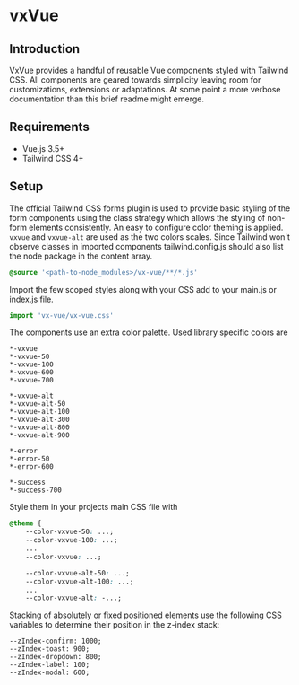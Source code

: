 # vxVue

## Introduction
VxVue provides a handful of reusable Vue components styled with Tailwind CSS. All components are geared towards simplicity leaving room for customizations, extensions or adaptations. At some point a more verbose documentation than this brief readme might emerge.

## Requirements
* Vue.js 3.5+
* Tailwind CSS 4+

## Setup
The official Tailwind CSS forms plugin is used to provide basic styling of the form components using the class strategy which allows the styling of non-form elements consistently.
An easy to configure color theming is applied. `vxvue` and `vxvue-alt` are used as the two colors scales. Since Tailwind won't observe classes in imported components tailwind.config.js should also list the node package in the content array. 

```css
@source '<path-to-node_modules>/vx-vue/**/*.js'
```

Import the few scoped styles along with your CSS add to your main.js or index.js file.

```js
import 'vx-vue/vx-vue.css'
```
The components use an extra color palette. Used library specific colors are

```
*-vxvue
*-vxvue-50
*-vxvue-100
*-vxvue-600
*-vxvue-700

*-vxvue-alt
*-vxvue-alt-50
*-vxvue-alt-100
*-vxvue-alt-300
*-vxvue-alt-800
*-vxvue-alt-900

*-error
*-error-50
*-error-600

*-success
*-success-700
```

Style them in your projects main CSS file with

```css
@theme {
    --color-vxvue-50: ...;
    --color-vxvue-100: ...;
    ...
    --color-vxvue: ...;

    --color-vxvue-alt-50: ...;
    --color-vxvue-alt-100: ...;
    ...
    --color-vxvue-alt: -...;
```

Stacking of absolutely or fixed positioned elements use the following CSS variables to determine their position in the z-index stack:

```
--zIndex-confirm: 1000;
--zIndex-toast: 900;
--zIndex-dropdown: 800;
--zIndex-label: 100;
--zIndex-modal: 600;
```
